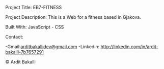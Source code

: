 Project Title: EB7-FITNESS

Project Description: This is a Web for a fitness based in Gjakova.

Built With: JavaScript - CSS

Contact:

-Gmail:arditbakallidev@gmail.com -Linkedin: http://linkedin.com/in/ardit-bakalli-7b7657291

© Ardit Bakalli
